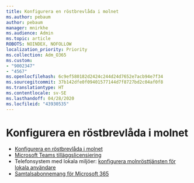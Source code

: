 ```yaml
---
title: Konfigurera en röstbrevlåda i molnet
ms.author: pebaum
author: pebaum
manager: mnirkhe
ms.audience: Admin
ms.topic: article
ROBOTS: NOINDEX, NOFOLLOW
localization_priority: Priority
ms.collection: Adm_O365
ms.custom:
- "9002347"
- "4567"
ms.openlocfilehash: 6c9ef580182d2424c244d24d7652e7acb94e7f34
ms.sourcegitcommit: 37b142dfe0f09401577144d7f8727bd2c04af0f8
ms.translationtype: HT
ms.contentlocale: sv-SE
ms.lasthandoff: 04/28/2020
ms.locfileid: "43930535"
---
```

# <a name="set-up-cloud-voicemail"></a>Konfigurera en röstbrevlåda i molnet

- [Konfigurera en röstbrevlåda i molnet](https://docs.microsoft.com/microsoftteams/set-up-phone-system-voicemail) 
- [Microsoft Teams tilläggslicensiering](https://docs.microsoft.com/microsoftteams/teams-add-on-licensing/microsoft-teams-add-on-licensing) 
- Telefonsystem med lokala miljöer: [konfigurera molnrösttjänsten för lokala användare](https://docs.microsoft.com/skypeforbusiness/hybrid/configure-cloud-voicemail) 
- [Samtalsabonnemang för Microsoft 365](https://docs.microsoft.com//microsoftteams/calling-plans-for-office-365) 
